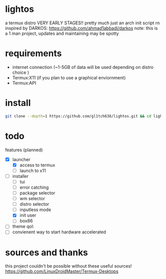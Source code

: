# lightos
a termux distro
VERY EARLY STAGES!! pretty much just an arch init script rn
inspired by DARKOS: https://github.com/ahmad1abbadi/darkos
note: this is a 1 man project, updates and maintaining may be spotty
# requirements
- internet connection (~1-5GB of data will be used depending on distro choice )
- Termux:X11 (if you plan to use a graphical enviornment) 
- Termux:API
# install
```bash
git clone --depth=1 https://github.com/gl1tch638/lightos.git && cd lightos && chmod +x setup.sh && ./setup.sh
```
# todo

features (planned)
- [x] launcher
  - [x] access to termux
  - [ ] launch to x11

- [ ] installer
  - [ ] tui
  - [ ] error catching
  - [ ] package selector
  - [ ] wm selector
  - [ ] distro selector
  - [ ] inputless mode
  - [x] init user
  - [ ] box86

- [ ] theme
qol:
- [ ] convienent way to start hardware accelerated

# sources and thanks
this project couldn't be possible without these useful sources!
https://github.com/LinuxDroidMaster/Termux-Desktops
